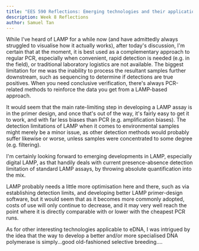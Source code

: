 ```yaml
---
title: "EES 590 Reflections: Emerging technologies and their applications for eDNA"
description: Week 8 Reflections
author: Samuel Tan
---
```


While I've heard of LAMP for a while now (and have admittedly always struggled to visualise how it actually works), after today's discussion, I'm certain that at the moment, it is best used as a complementary approach to regular PCR, especially when convenient, rapid detection is needed (e.g. in the field), or traditional laboratory logistics are not available. The biggest limitation for me was the inability to process the resultant samples further downstream, such as sequencing to determine if detections are true positives. When you need conclusive verification, there's always PCR-related methods to reinforce the data you get from a LAMP-based approach.  

It would seem that the main rate-limiting step in developing a LAMP assay is in the primer design, and once that's out of the way, it's fairly easy to get it to work, and with far less biases than PCR (e.g. amplification biases). The detection limitations of LAMP when it comes to environmental samples might merely be a minor issue, as other detection methods would probably suffer likewise or worse, unless samples were concentrated to some degree (e.g. filtering). 

I'm certainly looking forward to emerging developments in LAMP, especially digital LAMP, as that handily deals with current presence-absence detection limitation of standard LAMP assays, by throwing absolute quantification into the mix. 

LAMP probably needs a little more optimisation here and there, such as via establishing detection limits, and developing better LAMP primer-design software, but it would seem that as it becomes more commonly adopted, costs of use will only continue to decrease, and it may very well reach the point where it is directly comparable with or lower with the cheapest PCR runs. 


As for other interesting technologies applicable to eDNA, I was intrigued by the idea that the way to develop a better and/or more specialised DNA polymerase is simply...good old-fashioned selective breeding....